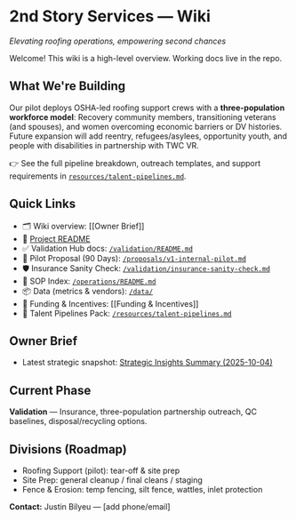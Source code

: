# 2nd Story Services — Wiki
*Elevating roofing operations, empowering second chances*

Welcome! This wiki is a high-level overview. Working docs live in the repo.

## What We're Building
Our pilot deploys OSHA-led roofing support crews with a **three-population workforce model**: Recovery community members, transitioning veterans (and spouses), and women overcoming economic barriers or DV histories. Future expansion will add reentry, refugees/asylees, opportunity youth, and people with disabilities in partnership with TWC VR.

👉 See the full pipeline breakdown, outreach templates, and support requirements in [`resources/talent-pipelines.md`](../blob/main/resources/talent-pipelines.md).

## Quick Links
- 🗂️ Wiki overview: [[Owner Brief]]
- 🧭 [Project README](https://github.com/justindbilyeu/2ndStory-Services#readme)
- ✅ Validation Hub docs: [`/validation/README.md`](https://github.com/justindbilyeu/2ndStory-Services/blob/main/validation/README.md)
- 📄 Pilot Proposal (90 Days): [`/proposals/v1-internal-pilot.md`](https://github.com/justindbilyeu/2ndStory-Services/blob/main/proposals/v1-internal-pilot.md)
- 🛡️ Insurance Sanity Check: [`/validation/insurance-sanity-check.md`](https://github.com/justindbilyeu/2ndStory-Services/blob/main/validation/insurance-sanity-check.md)
- 🧰 SOP Index: [`/operations/README.md`](https://github.com/justindbilyeu/2ndStory-Services/blob/main/operations/README.md)
- 📦 Data (metrics & vendors): [`/data/`](https://github.com/justindbilyeu/2ndStory-Services/tree/main/data)
- 💸 Funding & Incentives: [[Funding & Incentives]]
- 👥 Talent Pipelines Pack: [`/resources/talent-pipelines.md`](https://github.com/justindbilyeu/2ndStory-Services/blob/main/resources/talent-pipelines.md)

## Owner Brief
- Latest strategic snapshot: [Strategic Insights Summary (2025-10-04)](../blob/main/strategy/Strategic-Insights-Summary-2025-10-04.md)

## Current Phase
**Validation** — Insurance, three-population partnership outreach, QC baselines, disposal/recycling options.

## Divisions (Roadmap)
- Roofing Support (pilot): tear-off & site prep
- Site Prep: general cleanup / final cleans / staging
- Fence & Erosion: temp fencing, silt fence, wattles, inlet protection

**Contact:** Justin Bilyeu — [add phone/email]

